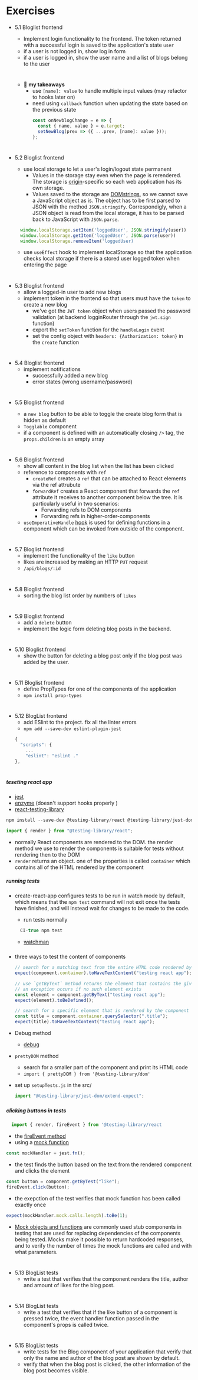 # Exercises

- 5.1 Bloglist frontend

  - Implement login functionality to the frontend. The token returned with a successful login is saved to the application's state `user`
  - if a user is not logged in, show log in form
  - if a user is logged in, show the user name and a list of blogs belong to the user

  #

  - 🌟 **my takeaways**
    - use `[name]: value` to handle multiple input values (may refactor to hooks later on)
    - need using `callback` function when updating the state based on the previous state
      ```javascript
      const onNewblogChange = e => {
        const { name, value } = e.target;
        setNewBlog(prev => ({ ...prev, [name]: value }));
      };
      ```

#

- 5.2 Bloglist frontend

  - use local storage to let a user's login/logout state permanent
    - Values in the storage stay even when the page is rerendered. The storage is [origin](https://developer.mozilla.org/en-US/docs/Glossary/Origin)-specific so each web application has its own storage.
    - Values saved to the storage are [DOMstrings](https://developer.mozilla.org/en-US/docs/Web/API/DOMString), so we cannot save a JavaScript object as is. The object has to be first parsed to JSON with the method `JSON.stringify`. Correspondigly, when a JSON object is read from the local storage, it has to be parsed back to JavaScript with `JSON.parse`.

  ```javascript
    window.localStorage.setItem('loggedUser', JSON.stringify(user))
    window.localStorage.getItem('loggedUser', JSON.parse(user))
    window.localStorage.removeItem('loggedUser)
  ```

  - use `useEffect` hook to implement localStorage so that the application checks local storage if there is a stored user logged token when entering the page

#

- 5.3 Bloglist frontend
  - allow a logged-in user to add new blogs
  - implement token in the frontend so that users must have the `token` to create a new blog
    - we've got the `JWT token` object when users passed the password validation (at backend logginRouter through the `jwt.sign` function)
    - export the `setToken` function for the `handleLogin` event
    - set the config object with `headers: {Authorization: token}` in the `create` function

#

- 5.4 Bloglist frontend
  - implement notifications
    - successfully added a new blog
    - error states (wrong username/password)

#

- 5.5 Bloglist frontend

  - a `new blog` button to be able to toggle the create blog form that is hidden as default
  - `Togglable` component
  - if a component is defined with an automatically closing `/>` tag, the `props.children` is an empty array

#

- 5.6 Bloglist frontend
  - show all content in the blog list when the list has been clicked
  - reference to components with `ref`
    - `createRef` creates a `ref` that can be attached to React elements via the ref attrubute
    - `forwardRef` creates a React component that forwards the `ref` attribute it receives to another component below the tree. It is particularly useful in two scenarios:
      - Forwarding refs to DOM components
      - Forwarding refs in higher-order-components
  - `useImperativeHandle` [hook](https://reactjs.org/docs/hooks-reference.html#useimperativehandle) is used for defining functions in a component which can be invoked from outside of the component.

#

- 5.7 Bloglist frontend
  - implement the functionality of the `like` button
  - likes are increased by making an HTTP `PUT` request
  - `/api/blogs/:id`

#

- 5.8 Bloglist frontend
  - sorting the blog list order by numbers of `likes`

#

- 5.9 Bloglist frontend
  - add a `delete` button
  - implement the logic form deleting blog posts in the backend.

#

- 5.10 Bloglist frontend
  - show the button for deleting a blog post only if the blog post was added by the user.

#

- 5.11 Bloglist frontend
  - define PropTypes for one of the components of the application
  - `npm install prop-types`

#

- 5.12 BlogList frontend
  - add ESlint to the project. fix all the linter errors
  - `npm add --save-dev eslint-plugin-jest`
  ```js
  {
    "scripts": {
      ...
      "eslint": "eslint ."
  },
  ```

#

##### teseting react app

- [jest](https://jestjs.io/)
- [enzyme](https://github.com/airbnb/enzyme) (doesn't support hooks properly )
- [react-testing-library](https://github.com/testing-library/react-testing-library)

```js
npm install --save-dev @testing-library/react @testing-library/jest-dom
```

```js
import { render } from "@testing-library/react";
```

- normally React components are rendered to the DOM. the render method we use to render the components is suitable for tests without rendering then to the DOM
- `render` returns an object. one of the properties is called `container` which contains all of the HTML rendered by the component

##### running tests

- create-react-app configures tests to be run in watch mode by default, which means that the `npm test` command will not exit once the tests have finished, and will instead wait for changes to be made to the code.

  - run tests normally

  ```js
    CI-true npm test
  ```

  - [watchman](https://facebook.github.io/watchman/)

#####

- three ways to test the content of components

  ```js
  // search for a matching text from the entire HTML code rendered by the component
  expect(component.container).toHaveTextContent("testing react app");

  // use `getByText` method returns the element that contains the given text
  // an exception occurs if no such element exists
  const element = component.getByText("testing react app");
  expect(element).toBeDefined();

  // search for a specific element that is rendered by the component with the `querySlector` method
  const title = component.container.querySelector(".title");
  expect(title).toHaveTextContent("testing react app");
  ```

- Debug method
  - [debug](https://testing-library.com/docs/react-testing-library/api#debug)
- `prettyDOM` method
  - search for a smaller part of the component and print its HTML code
  - `import { prettyDOM } from '@testing-library/dom'`
- set up `setupTests.js` in the src/
  ```js
  import "@testing-library/jest-dom/extend-expect";
  ```

###

##### clicking buttons in tests

```js
  import { render, fireEvent } from '@testing-library/react
```

- the [fireEvent method](https://testing-library.com/docs/dom-testing-library/api-events#fireevent)
- using a [mock function](https://jestjs.io/docs/en/mock-functions.html)

```js
const mockHandler = jest.fn();
```

- the test finds the button based on the text from the rendered component and clicks the element

```js
const button = component.getByTest("like");
fireEvent.click(button);
```

- the exepction of the test verifies that mock function has been called exactly once

```js
expect(mockHandler.mock.calls.length).toBe(1);
```

- [Mock objects and functions](https://en.wikipedia.org/wiki/Mock_object) are commonly used stub components in testing that are used for replacing dependencies of the components being tested. Mocks make it possible to return hardcoded responses, and to verify the number of times the mock functions are called and with what parameters.

#

#

- 5.13 BlogList tests
  - write a test that verifies that the component renders the title, author and amount of likes for the blog post.

#

- 5.14 BlogList tests
  - write a test that verifies that if the like button of a component is pressed twice, the event handler function passed in the component's props is called twice.

#

- 5.15 BlogList tests
  - write tests for the Blog component of your application that verify that only the name and author of the blog post are shown by default.
  - verify that when the blog post is clicked, the other information of the blog post becomes visible.
